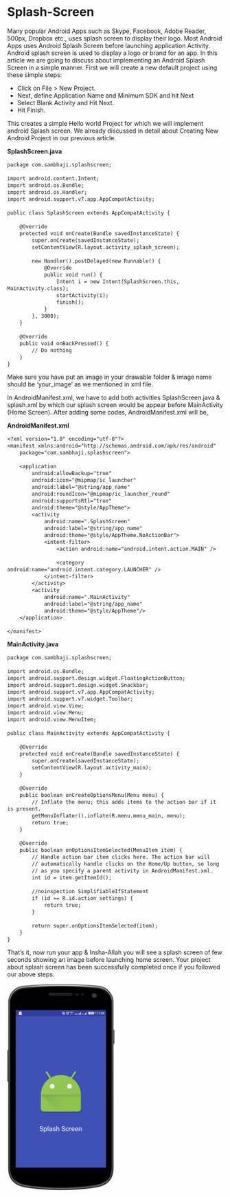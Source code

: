 # Splash-Screen
Many popular Android Apps such as Skype, Facebook, Adobe Reader, 500px, Dropbox etc.,  uses splash screen to display their logo. Most Android Apps uses Android Splash Screen before launching application Activity. Android splash screen is used to display a logo or brand for an app. In this article we are going to discuss about implementing an Android Splash Screen in a simple manner.
First we will create a new default project using these simple steps:

* Click on File > New Project.
* Next, define Application Name and Minimum SDK and hit Next
* Select Blank Activity and Hit Next.
* Hit  Finish.

This creates a simple Hello world Project for which we will implement android Splash screen. We already discussed in detail about Creating New Android Project in our previous article.

**SplashScreen.java**
```
package com.sambhaji.splashscreen;

import android.content.Intent;
import android.os.Bundle;
import android.os.Handler;
import android.support.v7.app.AppCompatActivity;

public class SplashScreen extends AppCompatActivity {

    @Override
    protected void onCreate(Bundle savedInstanceState) {
        super.onCreate(savedInstanceState);
        setContentView(R.layout.activity_splash_screen);

        new Handler().postDelayed(new Runnable() {
            @Override
            public void run() {
                Intent i = new Intent(SplashScreen.this, MainActivity.class);
                startActivity(i);
                finish();
            }
        }, 3000);
    }

    @Override
    public void onBackPressed() {
        // Do nothing
    }
}
```
Make sure you have put an image in your drawable folder & image name should be ‘your_image’ as we mentioned in xml file.

In AndroidManifest.xml, we have to add both activities SplashScreen.java & splash.xml by which our splash screen would be appear before MainActivity (Home Screen). After adding some codes, AndroidManifest.xml will be,

**AndroidManifest.xml**
```
<?xml version="1.0" encoding="utf-8"?>
<manifest xmlns:android="http://schemas.android.com/apk/res/android"
    package="com.sambhaji.splashscreen">

    <application
        android:allowBackup="true"
        android:icon="@mipmap/ic_launcher"
        android:label="@string/app_name"
        android:roundIcon="@mipmap/ic_launcher_round"
        android:supportsRtl="true"
        android:theme="@style/AppTheme">
        <activity
            android:name=".SplashScreen"
            android:label="@string/app_name"
            android:theme="@style/AppTheme.NoActionBar">
            <intent-filter>
                <action android:name="android.intent.action.MAIN" />

                <category android:name="android.intent.category.LAUNCHER" />
            </intent-filter>
        </activity>
        <activity
            android:name=".MainActivity"
            android:label="@string/app_name"
            android:theme="@style/AppTheme"/>
    </application>

</manifest>
```

**MainActivity.java**
````
package com.sambhaji.splashscreen;

import android.os.Bundle;
import android.support.design.widget.FloatingActionButton;
import android.support.design.widget.Snackbar;
import android.support.v7.app.AppCompatActivity;
import android.support.v7.widget.Toolbar;
import android.view.View;
import android.view.Menu;
import android.view.MenuItem;

public class MainActivity extends AppCompatActivity {

    @Override
    protected void onCreate(Bundle savedInstanceState) {
        super.onCreate(savedInstanceState);
        setContentView(R.layout.activity_main);
    }

    @Override
    public boolean onCreateOptionsMenu(Menu menu) {
        // Inflate the menu; this adds items to the action bar if it is present.
        getMenuInflater().inflate(R.menu.menu_main, menu);
        return true;
    }

    @Override
    public boolean onOptionsItemSelected(MenuItem item) {
        // Handle action bar item clicks here. The action bar will
        // automatically handle clicks on the Home/Up button, so long
        // as you specify a parent activity in AndroidManifest.xml.
        int id = item.getItemId();

        //noinspection SimplifiableIfStatement
        if (id == R.id.action_settings) {
            return true;
        }

        return super.onOptionsItemSelected(item);
    }
}

````

That’s it, now run your app & Insha-Allah you will see a splash screen of few seconds showing an image before launching home screen. Your project about splash screen has been successfully completed once if you followed our above steps. 

<a href="url"><img src="https://github.com/sambhaji213/Splash-Screen/blob/master/screenshot/splash.png" align="left" height="480" width="250"></a>
